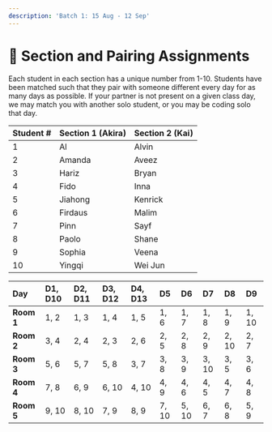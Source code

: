 ```yaml
---
description: 'Batch 1: 15 Aug - 12 Sep'
---
```


# 🚌 Section and Pairing Assignments

Each student in each section has a unique number from 1-10. Students have been matched such that they pair with someone different every day for as many days as possible. If your partner is not present on a given class day, we may match you with another solo student, or you may be coding solo that day.

| Student \# | Section 1 \(Akira\) | Section 2 \(Kai\) |
| :--- | :--- | :--- |
| 1 | Al | Alvin |
| 2 | Amanda | Aveez |
| 3 | Hariz | Bryan |
| 4 | Fido | Inna |
| 5 | Jiahong | Kenrick |
| 6 | Firdaus | Malim |
| 7 | Pinn | Sayf |
| 8 | Paolo | Shane |
| 9 | Sophia | Veena |
| 10 | Yingqi | Wei Jun |

| **Day** | D1, D10 | D2, D11 | D3, D12 | D4, D13 | D5 | D6 | D7 | D8 | D9 |
| :--- | :--- | :--- | :--- | :--- | :--- | :--- | :--- | :--- | :--- |
| **Room 1** | 1, 2 | 1, 3 | 1, 4 | 1, 5 | 1, 6 | 1, 7 | 1, 8 | 1, 9 | 1, 10 |
| **Room 2** | 3, 4 | 2, 4 | 2, 3 | 2, 6 | 2, 5 | 2, 8 | 2, 9 | 2, 10 | 2, 7 |
| **Room 3** | 5, 6 | 5, 7 | 5, 8 | 3, 7 | 3, 8 | 3, 9 | 3, 10 | 3, 5 | 3, 6 |
| **Room 4** | 7, 8 | 6, 9 | 6, 10 | 4, 10 | 4, 9 | 4, 6 | 4, 5 | 4, 7 | 4, 8 |
| **Room 5** | 9, 10 | 8, 10 | 7, 9 | 8, 9 | 7, 10 | 5, 10 | 6, 7 | 6, 8 | 5, 9 |

